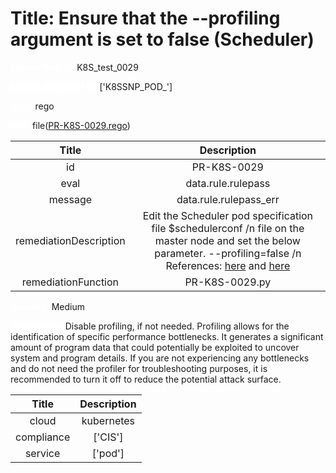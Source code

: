 



# Title:  Ensure that the --profiling argument is set to false (Scheduler) 


***<font color="white">Master Test Id:</font>*** K8S_test_0029

***<font color="white">Master Snapshot Id:</font>*** ['K8SSNP_POD_']

***<font color="white">type:</font>*** rego

***<font color="white">rule:</font>*** file([PR-K8S-0029.rego])  
  
  
  
  

|Title|Description|
| :---: | :---: |
|id|PR-K8S-0029|
|eval|data.rule.rulepass|
|message|data.rule.rulepass_err|
|remediationDescription|Edit the Scheduler pod specification file $schedulerconf /n file on the master node and set the below parameter. --profiling=false /n References: <a href='https://kubernetes.io/docs/admin/kube-scheduler/' target='_blank'>here</a> and <a href='https://github.com/kubernetes/community/blob/master/contributors/devel/profiling.md' target='_blank'>here</a>|
|remediationFunction|PR-K8S-0029.py|


***<font color="white">Severity:</font>*** Medium

***<font color="white">Description:</font>***  Disable profiling, if not needed. Profiling allows for the identification of specific performance bottlenecks. It generates a significant amount of program data that could potentially be exploited to uncover system and program details. If you are not experiencing any bottlenecks and do not need the profiler for troubleshooting purposes, it is recommended to turn it off to reduce the potential attack surface.   
  
  

|Title|Description|
| :---: | :---: |
|cloud|kubernetes|
|compliance|['CIS']|
|service|['pod']|



[PR-K8S-0029.rego]: https://github.com/prancer-io/prancer-compliance-test/tree/master/kubernetes/cloud/PR-K8S-0029.rego
